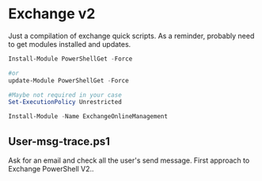 # Exchange v2

Just a compilation of exchange quick scripts. As a reminder, probably need to get modules installed and updates.

```PowerShell
Install-Module PowerShellGet -Force

#or
update-Module PowerShellGet -Force

#Maybe not required in your case
Set-ExecutionPolicy Unrestricted

Install-Module -Name ExchangeOnlineManagement
```

## User-msg-trace.ps1

Ask for an email and check all the user's send message. First approach to Exchange PowerShell V2..
